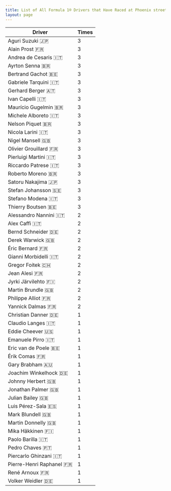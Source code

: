 ```yaml
---
title: List of All Formula 1® Drivers that Have Raced at Phoenix street circuit
layout: page
---
```



| Driver | Times |
|--|--|
| Aguri Suzuki 🇯🇵 | 3 |
| Alain Prost 🇫🇷 | 3 |
| Andrea de Cesaris 🇮🇹 | 3 |
| Ayrton Senna 🇧🇷 | 3 |
| Bertrand Gachot 🇧🇪 | 3 |
| Gabriele Tarquini 🇮🇹 | 3 |
| Gerhard Berger 🇦🇹 | 3 |
| Ivan Capelli 🇮🇹 | 3 |
| Maurício Gugelmin 🇧🇷 | 3 |
| Michele Alboreto 🇮🇹 | 3 |
| Nelson Piquet 🇧🇷 | 3 |
| Nicola Larini 🇮🇹 | 3 |
| Nigel Mansell 🇬🇧 | 3 |
| Olivier Grouillard 🇫🇷 | 3 |
| Pierluigi Martini 🇮🇹 | 3 |
| Riccardo Patrese 🇮🇹 | 3 |
| Roberto Moreno 🇧🇷 | 3 |
| Satoru Nakajima 🇯🇵 | 3 |
| Stefan Johansson 🇸🇪 | 3 |
| Stefano Modena 🇮🇹 | 3 |
| Thierry Boutsen 🇧🇪 | 3 |
| Alessandro Nannini 🇮🇹 | 2 |
| Alex Caffi 🇮🇹 | 2 |
| Bernd Schneider 🇩🇪 | 2 |
| Derek Warwick 🇬🇧 | 2 |
| Éric Bernard 🇫🇷 | 2 |
| Gianni Morbidelli 🇮🇹 | 2 |
| Gregor Foitek 🇨🇭 | 2 |
| Jean Alesi 🇫🇷 | 2 |
| Jyrki Järvilehto 🇫🇮 | 2 |
| Martin Brundle 🇬🇧 | 2 |
| Philippe Alliot 🇫🇷 | 2 |
| Yannick Dalmas 🇫🇷 | 2 |
| Christian Danner 🇩🇪 | 1 |
| Claudio Langes 🇮🇹 | 1 |
| Eddie Cheever 🇺🇸 | 1 |
| Emanuele Pirro 🇮🇹 | 1 |
| Eric van de Poele 🇧🇪 | 1 |
| Érik Comas 🇫🇷 | 1 |
| Gary Brabham 🇦🇺 | 1 |
| Joachim Winkelhock 🇩🇪 | 1 |
| Johnny Herbert 🇬🇧 | 1 |
| Jonathan Palmer 🇬🇧 | 1 |
| Julian Bailey 🇬🇧 | 1 |
| Luis Pérez-Sala 🇪🇸 | 1 |
| Mark Blundell 🇬🇧 | 1 |
| Martin Donnelly 🇬🇧 | 1 |
| Mika Häkkinen 🇫🇮 | 1 |
| Paolo Barilla 🇮🇹 | 1 |
| Pedro Chaves 🇵🇹 | 1 |
| Piercarlo Ghinzani 🇮🇹 | 1 |
| Pierre-Henri Raphanel 🇫🇷 | 1 |
| René Arnoux 🇫🇷 | 1 |
| Volker Weidler 🇩🇪 | 1 |


